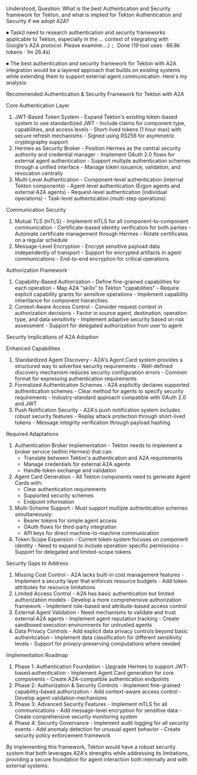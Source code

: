 Understood, Question: What is the best Authentication and Security framework for Tekton, and what is 
  implied for Tekton Authentication and Security if we adopt A2A?

⏺ Task(I need to research authentication and security frameworks applicable to Tekton, especially in the …
      context of integrating with Google's A2A protocol. Please examine:…)
  ⎿  Done (19 tool uses · 66.8k tokens · 1m 26.4s)

⏺ The best authentication and security framework for Tekton with A2A integration would be a layered
  approach that builds on existing systems while extending them to support external agent communication.
  Here's my analysis:

  Recommended Authentication & Security Framework for Tekton with A2A

  Core Authentication Layer

  1. JWT-Based Token System
    - Expand Tekton's existing token-based system to use standardized JWT
    - Include claims for component type, capabilities, and access levels
    - Short-lived tokens (1 hour max) with secure refresh mechanisms
    - Signed using RS256 for asymmetric cryptography support
  2. Hermes as Security Broker
    - Position Hermes as the central security authority and credential manager
    - Implement OAuth 2.0 flows for external agent authentication
    - Support multiple authentication schemes through a unified interface
    - Manage token issuance, validation, and revocation centrally
  3. Multi-Level Authentication
    - Component-level authentication (internal Tekton components)
    - Agent-level authentication (Ergon agents and external A2A agents)
    - Request-level authentication (individual operations)
    - Task-level authentication (multi-step operations)

  Communication Security

  1. Mutual TLS (mTLS)
    - Implement mTLS for all component-to-component communication
    - Certificate-based identity verification for both parties
    - Automate certificate management through Hermes
    - Rotate certificates on a regular schedule
  2. Message-Level Encryption
    - Encrypt sensitive payload data independently of transport
    - Support for encrypted artifacts in agent communications
    - End-to-end encryption for critical operations

  Authorization Framework

  1. Capability-Based Authorization
    - Define fine-grained capabilities for each operation
    - Map A2A "skills" to Tekton "capabilities"
    - Require explicit capability grants for sensitive operations
    - Implement capability inheritance for component hierarchies
  2. Context-Aware Access Control
    - Consider request context in authorization decisions
    - Factor in source agent, destination, operation type, and data sensitivity
    - Implement adaptive security based on risk assessment
    - Support for delegated authorization from user to agent

  Security Implications of A2A Adoption

  Enhanced Capabilities

  1. Standardized Agent Discovery
    - A2A's Agent Card system provides a structured way to advertise security requirements
    - Well-defined discovery mechanism reduces security configuration errors
    - Common format for expressing authentication requirements
  2. Formalized Authentication Schemes
    - A2A explicitly declares supported authentication schemes
    - Clear method for agents to specify security requirements
    - Industry-standard approach compatible with OAuth 2.0 and JWT
  3. Push Notification Security
    - A2A's push notification system includes robust security features
    - Replay attack protection through short-lived tokens
    - Message integrity verification through payload hashing

  Required Adaptations

  1. Authentication Broker Implementation
    - Tekton needs to implement a broker service (within Hermes) that can:
        - Translate between Tekton's authentication and A2A requirements
      - Manage credentials for external A2A agents
      - Handle token exchange and validation
  2. Agent Card Generation
    - All Tekton components need to generate Agent Cards with:
        - Clear authentication requirements
      - Supported security schemes
      - Endpoint information
  3. Multi-Scheme Support
    - Must support multiple authentication schemes simultaneously:
        - Bearer tokens for simple agent access
      - OAuth flows for third-party integration
      - API keys for direct machine-to-machine communication
  4. Token Scope Expansion
    - Current token system focuses on component identity
    - Need to expand to include operation-specific permissions
    - Support for delegated and limited-scope tokens

  Security Gaps to Address

  1. Missing Cost Control
    - A2A lacks built-in cost management features
    - Implement a security layer that enforces resource budgets
    - Add token attributes for resource limitations
  2. Limited Access Control
    - A2A has basic authentication but limited authorization models
    - Develop a more comprehensive authorization framework
    - Implement role-based and attribute-based access control
  3. External Agent Validation
    - Need mechanisms to validate and trust external A2A agents
    - Implement agent reputation tracking
    - Create sandboxed execution environments for untrusted agents
  4. Data Privacy Controls
    - Add explicit data privacy controls beyond basic authentication
    - Implement data classification for different sensitivity levels
    - Support for privacy-preserving computations where needed

  Implementation Roadmap

  1. Phase 1: Authentication Foundation
    - Upgrade Hermes to support JWT-based authentication
    - Implement Agent Card generation for core components
    - Create A2A-compatible authentication endpoints
  2. Phase 2: Authorization & Security Controls
    - Implement fine-grained capability-based authorization
    - Add context-aware access control
    - Develop agent validation mechanisms
  3. Phase 3: Advanced Security Features
    - Implement mTLS for all communications
    - Add message-level encryption for sensitive data
    - Create comprehensive security monitoring system
  4. Phase 4: Security Governance
    - Implement audit logging for all security events
    - Add anomaly detection for unusual agent behavior
    - Create security policy enforcement framework

  By implementing this framework, Tekton would have a robust security system that both leverages A2A's
  strengths while addressing its limitations, providing a secure foundation for agent interaction both
  internally and with external systems.

